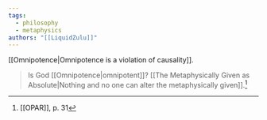 ```yaml
---
tags:
  - philosophy
  - metaphysics
authors: "[[LiquidZulu]]"
---
```

[[Omnipotence|Omnipotence is a violation of causality]].

>Is God [[Omnipotence|omnipotent]]? [[The Metaphysically Given as Absolute|Nothing and no one can alter the metaphysically given]].[^1]

[^1]: [[OPAR]], p. 31